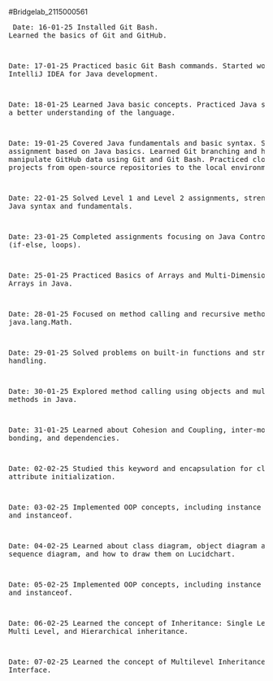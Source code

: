 #Bridgelab_2115000561
<br><pre>
Date: 16-01-25
Installed Git Bash.
Learned the basics of Git and GitHub.

Date: 17-01-25
Practiced basic Git Bash commands.
Started working on IntelliJ IDEA for Java development.

Date: 18-01-25
Learned Java basic concepts.
Practiced Java syntax for a better understanding of the language.

Date: 19-01-25
Covered Java fundamentals and basic syntax.
    Solved an assignment based on Java basics.
    Learned Git branching and how to manipulate GitHub data using Git and Git Bash.
    Practiced cloning projects from open-source repositories to the local environment.

Date: 22-01-25
Solved Level 1 and Level 2 assignments, strengthening Java syntax and fundamentals.

Date: 23-01-25
Completed assignments focusing on Java Control Flows (if-else, loops).

Date: 25-01-25
Practiced Basics of Arrays and Multi-Dimensional Arrays in Java.

Date: 28-01-25
Focused on method calling and recursive methods, using java.lang.Math.

Date: 29-01-25
Solved problems on built-in functions and string handling.

Date: 30-01-25
Explored method calling using objects and multiple methods in Java.

Date: 31-01-25
Learned about Cohesion and Coupling, inter-module bonding, and dependencies.

Date: 02-02-25
Studied this keyword and encapsulation for clear attribute initialization.

Date: 03-02-25
Implemented OOP concepts, including instance methods and instanceof.

Date: 04-02-25
Learned about class diagram, object diagram and sequence diagram, and how to draw them on Lucidchart.

Date: 05-02-25
Implemented OOP concepts, including instance methods and instanceof.

Date: 06-02-25
Learned the concept of Inheritance: Single Level, Multi Level, and Hierarchical inheritance.

Date: 07-02-25
Learned the concept of Multilevel Inheritance using Interface.
</pre>
 
